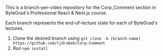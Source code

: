 This is a branch-per-video repository for the Corp_Comment section in ByteGrad's Professional React & Next.js course.

Each branch represents the end-of-lecture state for each of ByteGrad's lectures.
1. Clone the desired branch using `git clone -b [branch-name] https://github.com/tjdrabek/Corp-Comment`
2. Run `npm install`
